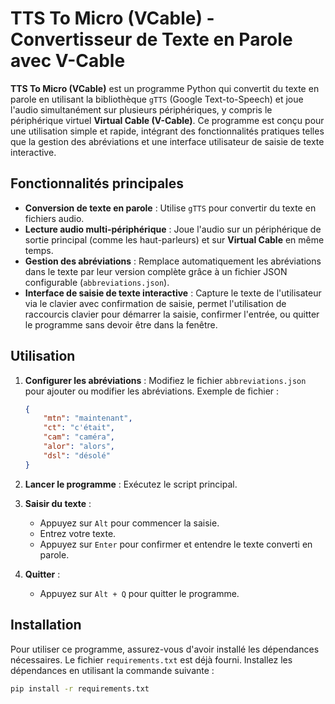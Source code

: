 # TTS To Micro (VCable) - Convertisseur de Texte en Parole avec V-Cable

**TTS To Micro (VCable)** est un programme Python qui convertit du texte en parole en utilisant la bibliothèque `gTTS` (Google Text-to-Speech) et joue l'audio simultanément sur plusieurs périphériques, y compris le périphérique virtuel **Virtual Cable (V-Cable)**. Ce programme est conçu pour une utilisation simple et rapide, intégrant des fonctionnalités pratiques telles que la gestion des abréviations et une interface utilisateur de saisie de texte interactive.

## Fonctionnalités principales

- **Conversion de texte en parole** : Utilise `gTTS` pour convertir du texte en fichiers audio.
- **Lecture audio multi-périphérique** : Joue l'audio sur un périphérique de sortie principal (comme les haut-parleurs) et sur **Virtual Cable** en même temps.
- **Gestion des abréviations** : Remplace automatiquement les abréviations dans le texte par leur version complète grâce à un fichier JSON configurable (`abbreviations.json`).
- **Interface de saisie de texte interactive** : Capture le texte de l'utilisateur via le clavier avec confirmation de saisie, permet l'utilisation de raccourcis clavier pour démarrer la saisie, confirmer l'entrée, ou quitter le programme sans devoir être dans la fenêtre.

## Utilisation

1. **Configurer les abréviations** : Modifiez le fichier `abbreviations.json` pour ajouter ou modifier les abréviations. Exemple de fichier :

    ```json
    {
        "mtn": "maintenant",
        "ct": "c'était",
        "cam": "caméra",
        "alor": "alors",
        "dsl": "désolé"
    }
    ```

2. **Lancer le programme** : Exécutez le script principal.

3. **Saisir du texte** :
    - Appuyez sur `Alt` pour commencer la saisie.
    - Entrez votre texte.
    - Appuyez sur `Enter` pour confirmer et entendre le texte converti en parole.

4. **Quitter** :
    - Appuyez sur `Alt + Q` pour quitter le programme.

## Installation

Pour utiliser ce programme, assurez-vous d'avoir installé les dépendances nécessaires. Le fichier `requirements.txt` est déjà fourni. Installez les dépendances en utilisant la commande suivante :

```bash
pip install -r requirements.txt
